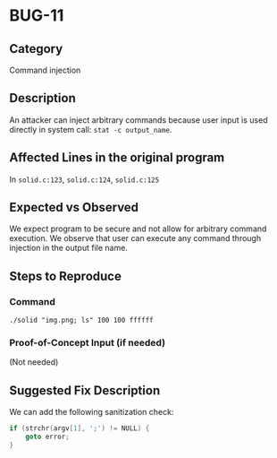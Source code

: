 # BUG-11
## Category
Command injection

## Description

An attacker can inject arbitrary commands because user input is used directly in system call: `stat -c output_name`.

## Affected Lines in the original program
In `solid.c:123`, `solid.c:124`, `solid.c:125`

## Expected vs Observed
We expect program to be secure and not allow for arbitrary command execution. We observe that user can execute any command through injection in the output file name.

## Steps to Reproduce

### Command

```
./solid "img.png; ls" 100 100 ffffff
```
### Proof-of-Concept Input (if needed)
(Not needed)

## Suggested Fix Description
We can add the following sanitization check:
```c
if (strchr(argv[1], ';') != NULL) {
    goto error;
}
```
